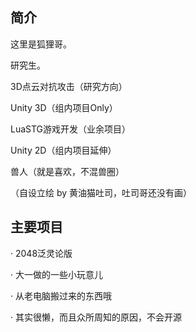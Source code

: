 ## 简介
这里是狐狸哥。

研究生。

3D点云对抗攻击（研究方向）

Unity 3D（组内项目Only）

LuaSTG游戏开发（业余项目）

Unity 2D（组内项目延伸）

兽人（就是喜欢，不混兽圈）

（自设立绘 by 黄油猫吐司，吐司哥还没有画）

## 主要项目

· 2048泛灵论版

· 大一做的一些小玩意儿

· 从老电脑搬过来的东西哦

· 其实很懒，而且众所周知的原因，不会开源
